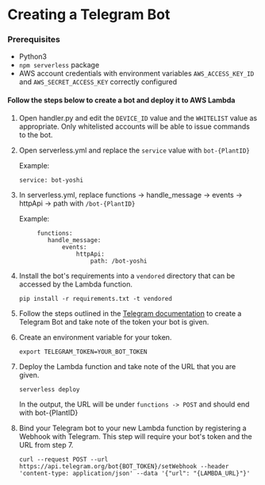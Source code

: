 # Creating a Telegram Bot

### Prerequisites
- Python3
- ``npm serverless`` package
- AWS account credentials with environment variables ``AWS_ACCESS_KEY_ID`` and ``AWS_SECRET_ACCESS_KEY`` correctly configured

#### Follow the steps below to create a bot and deploy it to AWS Lambda

1. Open handler.py and edit the ``DEVICE_ID`` value and the ``WHITELIST`` value as appropriate. Only whitelisted accounts will be able to issue commands to the bot.
2. Open serverless.yml and replace the ``service`` value with ```bot-{PlantID}```

    Example:

    ```service: bot-yoshi```

3. In serverless.yml, replace functions -> handle_message -> events -> httpApi -> path with ```/bot-{PlantID}```

    Example:

    ```
         functions: 
            handle_message:
                events:
                    httpApi:
                        path: /bot-yoshi
    ```

4. Install the bot's requirements into a ``vendored`` directory that can be accessed by the Lambda function.

    ```pip install -r requirements.txt -t vendored```

5. Follow the steps outlined in the [Telegram documentation](https://core.telegram.org/bots) to create a Telegram Bot and take note of the token your bot is given.

6. Create an environment variable for your token.

    ```
   export TELEGRAM_TOKEN=YOUR_BOT_TOKEN
   ```

7. Deploy the Lambda function and take note of the URL that you are given.

    ```
   serverless deploy
   ```
   
   In the output, the URL will be under ```functions -> POST``` and should end with bot-{PlantID}
   
8. Bind your Telegram bot to your new Lambda function by registering a Webhook with Telegram. This step will require your bot's token and the URL from step 7.

    ```
   curl --request POST --url https://api.telegram.org/bot{BOT_TOKEN}/setWebhook --header 'content-type: application/json' --data '{"url": "{LAMBDA_URL}"}'
   ```
